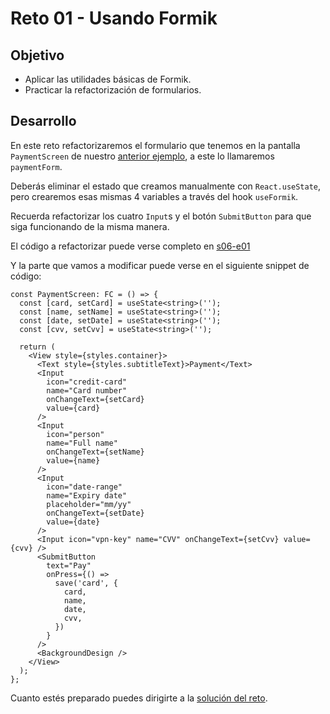 # Reto 01 - Usando Formik

## Objetivo

- Aplicar las utilidades básicas de Formik.
- Practicar la refactorización de formularios.

## Desarrollo

En este reto refactorizaremos el formulario que tenemos en la pantalla `PaymentScreen` de nuestro [anterior ejemplo](./../Ejemplo-01), a este lo llamaremos `paymentForm`.

Deberás eliminar el estado que creamos manualmente con `React.useState`, pero crearemos esas mismas 4 variables a través del hook `useFormik`.

Recuerda refactorizar los cuatro `Input`s y el botón `SubmitButton` para que siga funcionando de la misma manera.

El código a refactorizar puede verse completo en [s06-e01](https://github.com/SantiagoSiordia/ExampleApp/blob/s06-e01/App.tsx)

Y la parte que vamos a modificar puede verse en el siguiente snippet de código:

```tsx
const PaymentScreen: FC = () => {
  const [card, setCard] = useState<string>('');
  const [name, setName] = useState<string>('');
  const [date, setDate] = useState<string>('');
  const [cvv, setCvv] = useState<string>('');

  return (
    <View style={styles.container}>
      <Text style={styles.subtitleText}>Payment</Text>
      <Input
        icon="credit-card"
        name="Card number"
        onChangeText={setCard}
        value={card}
      />
      <Input
        icon="person"
        name="Full name"
        onChangeText={setName}
        value={name}
      />
      <Input
        icon="date-range"
        name="Expiry date"
        placeholder="mm/yy"
        onChangeText={setDate}
        value={date}
      />
      <Input icon="vpn-key" name="CVV" onChangeText={setCvv} value={cvv} />
      <SubmitButton
        text="Pay"
        onPress={() =>
          save('card', {
            card,
            name,
            date,
            cvv,
          })
        }
      />
      <BackgroundDesign />
    </View>
  );
};
```

Cuanto estés preparado puedes dirigirte a la [solución del reto](./solucion.md).